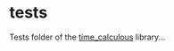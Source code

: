 # tests

Tests folder of the [time_calculous](https://github.com/Vicken-Ghoubiguian/time_calculous) library...